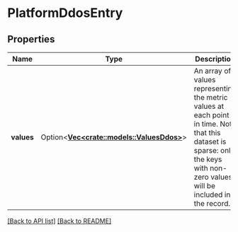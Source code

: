# PlatformDdosEntry

## Properties

Name | Type | Description | Notes
------------ | ------------- | ------------- | -------------
**values** | Option<[**Vec&lt;crate::models::ValuesDdos&gt;**](ValuesDdos.md)> | An array of values representing the metric values at each point in time. Note that this dataset is sparse: only the keys with non-zero values will be included in the record.  | 

[[Back to API list]](../README.md#documentation-for-api-endpoints) [[Back to README]](../README.md)


